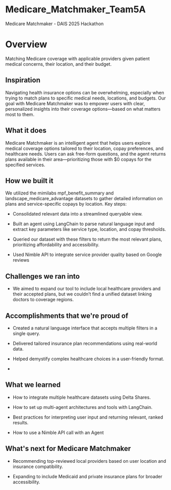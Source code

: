 # Medicare_Matchmaker_Team5A
Medicare Matchmaker - DAIS 2025 Hackathon

# Overview
Matching Medicare coverage with applicable providers given patient medical concerns, their location, and their budget. 

## Inspiration
Navigating health insurance options can be overwhelming, especially when trying to match plans to specific medical needs, locations, and budgets. Our goal with Medicare Matchmaker was to empower users with clear, personalized insights into their coverage options—based on what matters most to them.

## What it does
Medicare Matchmaker is an intelligent agent that helps users explore medical coverage options tailored to their location, copay preferences, and healthcare needs. Users can ask free-form questions, and the agent returns plans available in their area—prioritizing those with $0 copays for the specified services.

## How we built it
We utilized the mimilabs mpf_benefit_summary and landscape_medicare_advantage datasets to gather detailed information on plans and service-specific copays by location.
Key steps:

- Consolidated relevant data into a streamlined queryable view.

- Built an agent using LangChain to parse natural language input and extract key parameters like service type, location, and copay thresholds.

- Queried our dataset with these filters to return the most relevant plans, prioritizing affordability and accessibility.

- Used Nimble API to integrate service provider quality based on Google reviews 

## Challenges we ran into
- We aimed to expand our tool to include local healthcare providers and their accepted plans, but we couldn’t find a unified dataset linking doctors to coverage regions.

## Accomplishments that we're proud of
- Created a natural language interface that accepts multiple filters in a single query.

- Delivered tailored insurance plan recommendations using real-world data.

- Helped demystify complex healthcare choices in a user-friendly format.

- 

## What we learned
- How to integrate multiple healthcare datasets using Delta Shares.

- How to set up multi-agent architectures and tools with LangChain.

- Best practices for interpreting user input and returning relevant, ranked results.

- How to use a Nimble API call with an Agent

## What's next for Medicare Matchmaker
- Recommending top-reviewed local providers based on user location and insurance compatibility.

- Expanding to include Medicaid and private insurance plans for broader accessibility.
